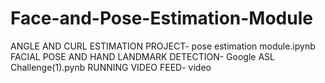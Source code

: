 # Face-and-Pose-Estimation-Module
ANGLE AND CURL ESTIMATION PROJECT- pose estimation module.ipynb
FACIAL POSE AND HAND LANDMARK DETECTION- Google ASL Challenge(1).pynb
RUNNING VIDEO FEED- video
